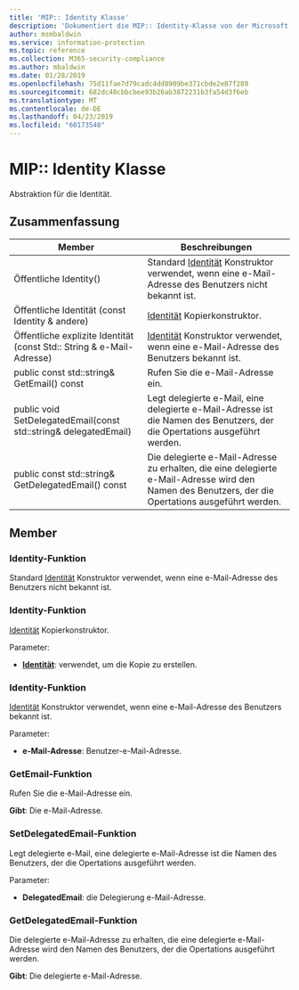 ```yaml
---
title: 'MIP:: Identity Klasse'
description: 'Dokumentiert die MIP:: Identity-Klasse von der Microsoft Information Protection (MIP) SDK.'
author: msmbaldwin
ms.service: information-protection
ms.topic: reference
ms.collection: M365-security-compliance
ms.author: mbaldwin
ms.date: 01/28/2019
ms.openlocfilehash: 75d11fae7d79cadc4dd8909be371cbde2e87f289
ms.sourcegitcommit: 682dc48cbbcbee93b26ab3872231b3fa54d3f6eb
ms.translationtype: MT
ms.contentlocale: de-DE
ms.lasthandoff: 04/23/2019
ms.locfileid: "60173540"
---
```

# <a name="class-mipidentity"></a>MIP:: Identity Klasse 
Abstraktion für die Identität.
  
## <a name="summary"></a>Zusammenfassung
 Member                        | Beschreibungen                                
--------------------------------|---------------------------------------------
Öffentliche Identity()  |  Standard [Identität](class_mip_identity.md) Konstruktor verwendet, wenn eine e-Mail-Adresse des Benutzers nicht bekannt ist.
Öffentliche Identität (const Identity & andere)  |  [Identität](class_mip_identity.md) Kopierkonstruktor.
Öffentliche explizite Identität (const Std:: String & e-Mail-Adresse)  |  [Identität](class_mip_identity.md) Konstruktor verwendet, wenn eine e-Mail-Adresse des Benutzers bekannt ist.
public const std::string& GetEmail() const  |  Rufen Sie die e-Mail-Adresse ein.
public void SetDelegatedEmail(const std::string& delegatedEmail)  |  Legt delegierte e-Mail, eine delegierte e-Mail-Adresse ist die Namen des Benutzers, der die Opertations ausgeführt werden.
public const std::string& GetDelegatedEmail() const  |  Die delegierte e-Mail-Adresse zu erhalten, die eine delegierte e-Mail-Adresse wird den Namen des Benutzers, der die Opertations ausgeführt werden.
  
## <a name="members"></a>Member
  
### <a name="identity-function"></a>Identity-Funktion
Standard [Identität](class_mip_identity.md) Konstruktor verwendet, wenn eine e-Mail-Adresse des Benutzers nicht bekannt ist.
  
### <a name="identity-function"></a>Identity-Funktion
[Identität](class_mip_identity.md) Kopierkonstruktor.

Parameter:  
* **[Identität](class_mip_identity.md)**: verwendet, um die Kopie zu erstellen.


  
### <a name="identity-function"></a>Identity-Funktion
[Identität](class_mip_identity.md) Konstruktor verwendet, wenn eine e-Mail-Adresse des Benutzers bekannt ist.

Parameter:  
* **e-Mail-Adresse**: Benutzer-e-Mail-Adresse.


  
### <a name="getemail-function"></a>GetEmail-Funktion
Rufen Sie die e-Mail-Adresse ein.

  
**Gibt**: Die e-Mail-Adresse.
  
### <a name="setdelegatedemail-function"></a>SetDelegatedEmail-Funktion
Legt delegierte e-Mail, eine delegierte e-Mail-Adresse ist die Namen des Benutzers, der die Opertations ausgeführt werden.

Parameter:  
* **DelegatedEmail**: die Delegierung e-Mail-Adresse.


  
### <a name="getdelegatedemail-function"></a>GetDelegatedEmail-Funktion
Die delegierte e-Mail-Adresse zu erhalten, die eine delegierte e-Mail-Adresse wird den Namen des Benutzers, der die Opertations ausgeführt werden.

  
**Gibt**: Die delegierte e-Mail-Adresse.
